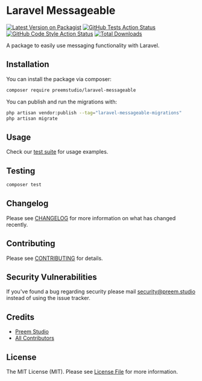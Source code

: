 # Laravel Messageable

[![Latest Version on Packagist](https://img.shields.io/packagist/v/preemstudio/laravel-messageable.svg?style=flat-square)](https://packagist.org/packages/preemstudio/laravel-messageable)
[![GitHub Tests Action Status](https://img.shields.io/github/actions/workflow/status/preemstudio/laravel-messageable/run-tests.yml?branch=main&label=tests&style=flat-square)](https://github.com/preemstudio/laravel-messageable/actions?query=workflow%3Arun-tests+branch%3Amain)
[![GitHub Code Style Action Status](https://img.shields.io/github/actions/workflow/status/preemstudio/laravel-messageable/fix-php-code-style-issues.yml?branch=main&label=code%20style&style=flat-square)](https://github.com/preemstudio/laravel-messageable/actions?query=workflow%3A"Fix+PHP+code+style+issues"+branch%3Amain)
[![Total Downloads](https://img.shields.io/packagist/dt/preemstudio/laravel-messageable.svg?style=flat-square)](https://packagist.org/packages/preemstudio/laravel-messageable)

A package to easily use messaging functionality with Laravel.

## Installation

You can install the package via composer:

```bash
composer require preemstudio/laravel-messageable
```

You can publish and run the migrations with:

```bash
php artisan vendor:publish --tag="laravel-messageable-migrations"
php artisan migrate
```

## Usage

Check our [test suite](/tests) for usage examples.

## Testing

```bash
composer test
```

## Changelog

Please see [CHANGELOG](CHANGELOG.md) for more information on what has changed recently.

## Contributing

Please see [CONTRIBUTING](CONTRIBUTING.md) for details.

## Security Vulnerabilities

If you've found a bug regarding security please mail [security@preem.studio](mailto:security@preem.studio) instead of using the issue tracker.

## Credits

- [Preem Studio](https://github.com/PreemStudio)
- [All Contributors](../../contributors)

## License

The MIT License (MIT). Please see [License File](LICENSE.md) for more information.
